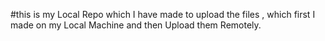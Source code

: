 #this is my Local Repo which I have made to upload the files , which first I made on my Local Machine and then Upload them Remotely.
